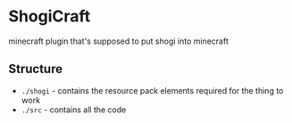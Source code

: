 # ShogiCraft
minecraft plugin that's supposed to put shogi into minecraft

## Structure
- `./shogi` - contains the resource pack elements required for the thing to work
- `./src` - contains all the code
